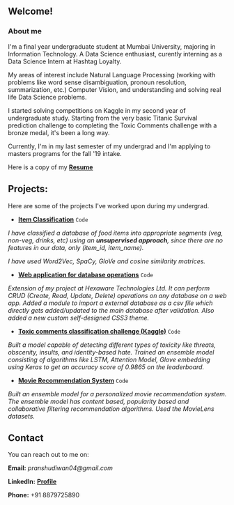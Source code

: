 ## Welcome!

### About me

I'm a final year undergraduate student at Mumbai University, majoring in Information Technology. A Data Science enthusiast, curently interning as a Data Science Intern at Hashtag Loyalty.

My areas of interest include Natural Language Processing (working with problems like word sense disambiguation, pronoun resolution, summarization, etc.) Computer Vision, and understanding and solving real life Data Science problems. 

I started solving competitions on Kaggle in my second year of undergraduate study. Starting from the very basic Titanic Survival prediction challenge to completing the Toxic Comments challenge with a bronze medal, it's been a long way.

Currently, I'm in my last semester of my undergrad and I'm applying to masters programs for the fall '19 intake.

Here is a copy of my **[Resume](https://pranshudiwan.github.io/resume)**

## Projects:

Here are some of the projects I've worked upon during my undergrad. 

- **[Item Classification](https://github.com/pranshudiwan/Classify-food-items-Unsupervised-learning-)** `Code`

 _I have classified a database of food items into appropriate segments (veg, non-veg, drinks, etc) using an **unsupervised approach**, since there are no features in our data, only (item_id, item_name)._

_I have used Word2Vec, SpaCy, GloVe and cosine similarity matrices._ 
 
 - **[Web application for database operations](https://github.com/pranshudiwan/Search-and-CRUD-Database-Operations-on-a-web-app)** `Code`
 
 _Extension of my project at Hexaware Technologies Ltd. It can perform CRUD (Create, Read, Update, Delete) operations on any database on a web app. Added a module to import a external database as a csv file which directly gets added/updated to the main database after validation. Also added a new custom self-designed CSS3 theme._
 
 - **[Toxic comments classification challenge (Kaggle)](https://github.com/pranshudiwan/Toxic-comments-challenge)** `Code`
 
 _Built a model capable of detecting different types of toxicity like threats, obscenity, insults, and identity-based hate. Trained an ensemble model consisting of algorithms like LSTM, Attention Model, Glove embedding using Keras to get an accuracy score of 0.9865 on
the leaderboard._ 
 
 - **[Movie Recommendation System](https://github.com/pranshudiwan/Personalised-movie-recommendation-system)** `Code`
 
 _Built an ensemble model for a personalized movie recommendation system. The ensemble model has content based, popularity based and
collaborative filtering recommendation algorithms. Used the MovieLens datasets._ 

## Contact

You can reach out to me on:

**Email:** _pranshudiwan04@gmail.com_

**LinkedIn:** **[Profile](https://linkedin.com/in/pranshudiwan)**

**Phone:** +91 8879725890


